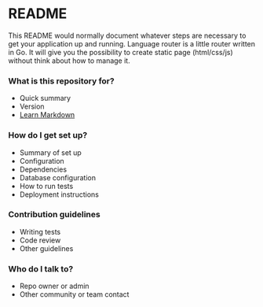 # README #

This README would normally document whatever steps are necessary to get your application up and running.
Language router is a little router written in Go. It will give you the possibility to create static page (html/css/js) without think about how to manage it. 

### What is this repository for? ###

* Quick summary
* Version
* [Learn Markdown](https://bitbucket.org/tutorials/markdowndemo)

### How do I get set up? ###

* Summary of set up
* Configuration
* Dependencies
* Database configuration
* How to run tests
* Deployment instructions

### Contribution guidelines ###

* Writing tests
* Code review
* Other guidelines

### Who do I talk to? ###

* Repo owner or admin
* Other community or team contact